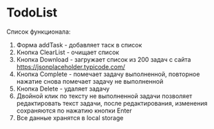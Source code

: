 # TodoList

Список функционала:

1. Форма addTask - добавляет таск в список
2. Кнопка ClearList - очищает список
3. Кнопка Download - загружает список из 200 задач с сайта https://jsonplaceholder.typicode.com/
4. Кнопка Complete - помечает задачу выполненной, повторное нажатие снова помечает задачу не выполненной
5. Кнопка Delete - удаляет задачу
6. Двойной клик по тексту не выполненной задачи позволяет редактировать текст задачи, после редактирования, изменения сохраняются по нажатию кнопки Enter
7. Все данные хранятся в local storage 